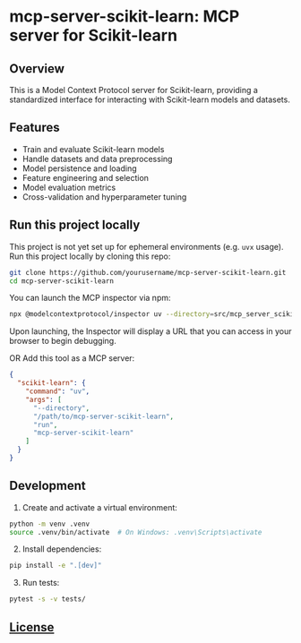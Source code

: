 # mcp-server-scikit-learn: MCP server for Scikit-learn

## Overview

This is a Model Context Protocol server for Scikit-learn, providing a standardized interface for interacting with Scikit-learn models and datasets.

## Features

* Train and evaluate Scikit-learn models
* Handle datasets and data preprocessing
* Model persistence and loading
* Feature engineering and selection
* Model evaluation metrics
* Cross-validation and hyperparameter tuning

## Run this project locally

This project is not yet set up for ephemeral environments (e.g. `uvx` usage). Run this project locally by cloning this repo:

```bash
git clone https://github.com/yourusername/mcp-server-scikit-learn.git
cd mcp-server-scikit-learn
```

You can launch the MCP inspector via npm:

```bash
npx @modelcontextprotocol/inspector uv --directory=src/mcp_server_scikit_learn run mcp-server-scikit-learn
```

Upon launching, the Inspector will display a URL that you can access in your browser to begin debugging.

OR Add this tool as a MCP server:

```json
{
  "scikit-learn": {
    "command": "uv",
    "args": [
      "--directory",
      "/path/to/mcp-server-scikit-learn",
      "run",
      "mcp-server-scikit-learn"
    ]
  }
}
```

## Development

1. Create and activate a virtual environment:
```bash
python -m venv .venv
source .venv/bin/activate  # On Windows: .venv\Scripts\activate
```

2. Install dependencies:
```bash
pip install -e ".[dev]"
```

3. Run tests:
```bash
pytest -s -v tests/
```

## [License](LICENSE)
